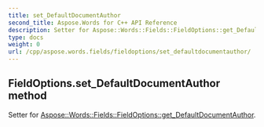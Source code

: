 ```yaml
---
title: set_DefaultDocumentAuthor
second_title: Aspose.Words for C++ API Reference
description: Setter for Aspose::Words::Fields::FieldOptions::get_DefaultDocumentAuthor. 
type: docs
weight: 0
url: /cpp/aspose.words.fields/fieldoptions/set_defaultdocumentauthor/
---
```

## FieldOptions.set_DefaultDocumentAuthor method


Setter for [Aspose::Words::Fields::FieldOptions::get_DefaultDocumentAuthor](./get_defaultdocumentauthor/).

